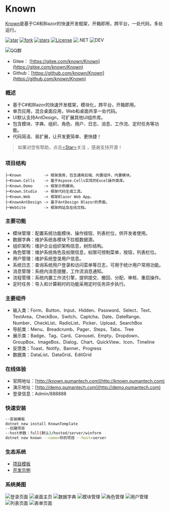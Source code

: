 # Known

[Known](https://gitee.com/known/Known)是基于C#和Blazor的快速开发框架，开箱即用，跨平台，一处代码，多处运行。

[![star](https://gitee.com/known/Known/badge/star.svg?theme=dark)](https://gitee.com/known/Known/stargazers)
[![fork](https://gitee.com/known/Known/badge/fork.svg?theme=dark)](https://gitee.com/known/Known/members)
[![stars](https://img.shields.io/github/stars/known/known?color=%231890FF)](https://github.com/known/Known)
[![License](https://img.shields.io/badge/license-Apache2-yellow)](https://gitee.com/known/Known/blob/master/LICENSE)
![.NET](https://img.shields.io/badge/.NET-8.0-green)
![DEV](https://img.shields.io/badge/DEV-VS2022-brightgreen)

![QQ群](https://img.shields.io/badge/QQ群-865982686-blue)

- Gitee： [https://gitee.com/known/Known](https://gitee.com/known/Known)
- Github：[https://github.com/known/Known](https://github.com/known/Known)

### 概述

- 基于C#和Blazor的快速开发框架，模块化，跨平台，开箱即用。
- 单页应用，混合桌面应用，Web和桌面共享一处代码。
- UI默认支持AntDesign，可扩展其他UI组件库。
- 包含模块、字典、组织、角色、用户、日志、消息、工作流、定时任务等功能。
- 代码简洁、易扩展，让开发更简单、更快捷！

> 如果对您有帮助，点击[⭐Star⭐](https://gitee.com/known/Known)关注 ，感谢支持开源！

### 项目结构

```
├─Known          -> 框架类库，包含通用后端、内置组件、内置模块。
├─Known.Cells    -> 基于Aspose.Cells实现的Excel操作类库。
├─Known.Demo     -> 框架示例模块。
├─Known.Studio   -> 框架代码生成工具。
├─Known.Web      -> 框架Blazor Web App。
├─KnownAntDesign -> 基于AntDesign Blazor的界面。
├─WebSite        -> 框架网站及在线文档。
```

### 主要功能

- 模块管理：配置系统功能模块、操作按钮、列表栏位，供开发者使用。
- 数据字典：维护系统各模块下拉框数据源。
- 组织架构：维护企业组织架构信息，树形结构。
- 角色管理：维护系统角色及权限信息，权限可控制菜单，按钮，列表栏位。
- 用户管理：维护系统登录用户信息。
- 系统日志：查询系统用户登录和访问菜单等日志，可用于统计用户常用功能。
- 消息管理：系统内消息提醒，工作流消息通知。
- 流程管理：系统内置工作流引擎，提供提交、撤回、分配、审核、重启操作。
- 定时任务：导入和计算耗时的功能采用定时任务异步执行。

### 主要组件

- 输入类：Form、Button、Input、Hidden、Password、Select、Text、TextArea、CheckBox、Switch、Captcha、Date、DateRange、Number、CheckList、RadioList、Picker、Upload、SearchBox
- 导航类：Menu、Breadcrumb、Pager、Steps、Tabs、Tree
- 展示类：Badge、Tag、Card、Carousel、Empty、Dropdown、GroupBox、ImageBox、Dialog、Chart、QuickView、Icon、Timeline
- 反馈类：Toast、Notify、Banner、Progress
- 数据类：DataList、DataGrid、EditGrid

### 在线体验

- 官网地址：[http://known.pumantech.com](http://known.pumantech.com)
- 演示地址：[http://demo.pumantech.com](http://demo.pumantech.com)
- 登录信息：Admin/888888

### 快速安装

```bash
--安装模板
dotnet new install KnownTemplate
--创建项目
--host参数：full(默认)/hosted/server/winform
dotnet new known --name=你的项目 --host=server
```

### 生态系统

- [项目模板](https://gitee.com/known/known-template)
- [开发示例](https://gitee.com/known/known-sample)

### 系统美图

![登录页面](https://foruda.gitee.com/images/1688121567850878119/aeb0ba7c_14334.png "屏幕截图")
![桌面主页](https://foruda.gitee.com/images/1688092817417883098/53a1da51_14334.png "屏幕截图")
![数据字典](https://foruda.gitee.com/images/1688121245593898303/e45b1e89_14334.png "屏幕截图")
![模块管理](https://foruda.gitee.com/images/1688121372620870803/ca564f91_14334.png "屏幕截图")
![角色管理](https://foruda.gitee.com/images/1688121430233035965/c6e8df7f_14334.png "屏幕截图")
![用户管理](https://foruda.gitee.com/images/1688121486294777387/218d0eb9_14334.png "屏幕截图")
![列表页面](https://foruda.gitee.com/images/1688093103502236712/7ad4f573_14334.png "屏幕截图")
![表单页面](https://foruda.gitee.com/images/1688093130502934536/ee69a56f_14334.png "屏幕截图")
